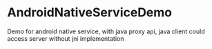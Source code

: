 # AndroidNativeServiceDemo
Demo for android native service, with java proxy api, java client could access server without jni implementation
